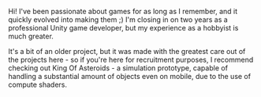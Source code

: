 Hi!
I've been passionate about games for as long as I remember, and it quickly evolved into making them ;)
I'm closing in on two years as a professional Unity game developer, but my experience as a hobbyist is much greater. 

It's a bit of an older project, but it was made with the greatest care out of the projects here - so if you're here for recruitment purposes, I recommend checking out King Of Asteroids - a simulation prototype, capable of handling a substantial amount of objects even on mobile, due to the use of compute shaders.
